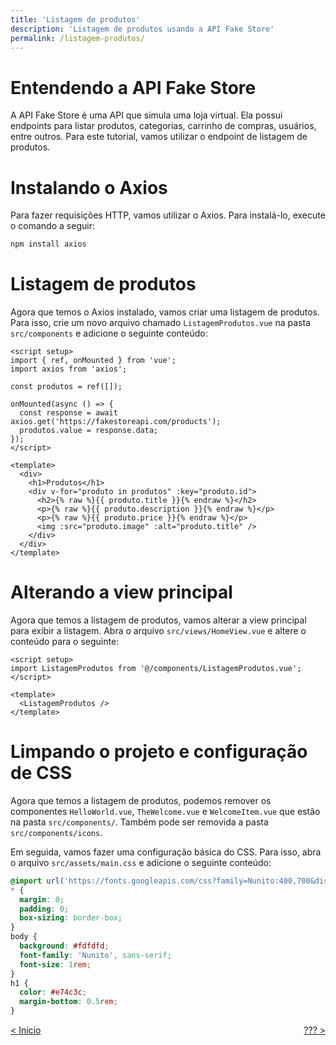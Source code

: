 ```yaml
---
title: 'Listagem de produtos'
description: 'Listagem de produtos usando a API Fake Store'
permalink: /listagem-produtos/
---
```


# Entendendo a API Fake Store

A API Fake Store é uma API que simula uma loja virtual. Ela possui endpoints para listar produtos, categorias, carrinho de compras, usuários, entre outros. Para este tutorial, vamos utilizar o endpoint de listagem de produtos.

# Instalando o Axios

Para fazer requisições HTTP, vamos utilizar o Axios. Para instalá-lo, execute o comando a seguir:

```bash
npm install axios
```

# Listagem de produtos

Agora que temos o Axios instalado, vamos criar uma listagem de produtos. Para isso, crie um novo arquivo chamado `ListagemProdutos.vue` na pasta `src/components` e adicione o seguinte conteúdo:

```vue
<script setup>
import { ref, onMounted } from 'vue';
import axios from 'axios';

const produtos = ref([]);

onMounted(async () => {
  const response = await axios.get('https://fakestoreapi.com/products');
  produtos.value = response.data;
});
</script>

<template>
  <div>
    <h1>Produtos</h1>
    <div v-for="produto in produtos" :key="produto.id">
      <h2>{% raw %}{{ produto.title }}{% endraw %}</h2>
      <p>{% raw %}{{ produto.description }}{% endraw %}</p>
      <p>{% raw %}{{ produto.price }}{% endraw %}</p>
      <img :src="produto.image" :alt="produto.title" />
    </div>
  </div>
</template>
```

# Alterando a view principal

Agora que temos a listagem de produtos, vamos alterar a view principal para exibir a listagem. Abra o arquivo `src/views/HomeView.vue` e altere o conteúdo para o seguinte:

```vue
<script setup>
import ListagemProdutos from '@/components/ListagemProdutos.vue';
</script>

<template>
  <ListagemProdutos />
</template>
```

# Limpando o projeto e configuração de CSS

Agora que temos a listagem de produtos, podemos remover os componentes `HelloWorld.vue`, `TheWelcome.vue` e `WelcomeItem.vue` que estão na pasta `src/components/`. Também pode ser removida a pasta `src/components/icons`.

Em seguida, vamos fazer uma configuração básica do CSS. Para isso, abra o arquivo `src/assets/main.css` e adicione o seguinte conteúdo:

```css
@import url('https://fonts.googleapis.com/css?family=Nunito:400,700&display=swap');
* {
  margin: 0;
  padding: 0;
  box-sizing: border-box;
}
body {
  background: #fdfdfd;
  font-family: 'Nunito', sans-serif;
  font-size: 1rem;
}
h1 {
  color: #e74c3c;
  margin-bottom: 0.5rem;
}
```

<span style="display: flex; justify-content: space-between;"><span>[&lt; Início](../ 'Início')</span> <span>[??? &gt;](???.html 'Próximo')</span></span>
